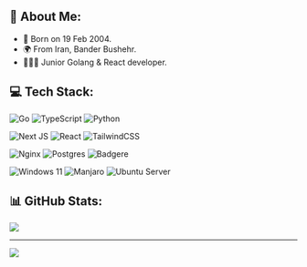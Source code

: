 ## 💫 About Me:
- 🍃 Born on 19 Feb 2004.
- 🌍 From Iran, Bander Bushehr.
- 👨🏻‍💻 Junior Golang & React developer.


## 💻 Tech Stack:
![Go](https://img.shields.io/badge/go-%2300ADD8.svg?style=flat-square&logo=go&logoColor=white) ![TypeScript](https://img.shields.io/badge/typescript-%23007ACC.svg?style=flat-square&logo=typescript&logoColor=white) ![Python](https://img.shields.io/badge/python-3670A0?style=flat-square&logo=python&logoColor=ffdd54)

![Next JS](https://img.shields.io/badge/Next-black?style=flat-square&logo=next.js&logoColor=white) ![React](https://img.shields.io/badge/react-%2320232a.svg?style=flat-square&logo=react&logoColor=%2361DAFB) ![TailwindCSS](https://img.shields.io/badge/tailwindcss-%2338B2AC.svg?style=flat-square&logo=tailwind-css&logoColor=white) 

![Nginx](https://img.shields.io/badge/Nginx-%23009639.svg?style=flat-square&logo=nginx&logoColor=white) ![Postgres](https://img.shields.io/badge/PostgreSQL-%23316192.svg?style=flat-square&logo=postgresql&logoColor=white) ![Badgere](https://img.shields.io/badge/Badger-%23b02e2e.svg?style=flat-square&logo=dgraph&logoColor=white)

![Windows 11](https://img.shields.io/badge/Windows%2011-%23374161.svg?style=flat-square&logo=windows11&logoColor=white) ![Manjaro](https://img.shields.io/badge/Manjaro-%23374161.svg?style=flat-square&logo=manjaro&logoColor=white) ![Ubuntu Server](https://img.shields.io/badge/Ubuntu%20Server-%23374161.svg?style=flat-square&logo=ubuntu&logoColor=white)

## 📊 GitHub Stats:
![](https://github-readme-stats.vercel.app/api?username=haashemi&theme=dark&hide_border=true&include_all_commits=true&count_private=true)<br/>
<!-- ![](https://github-readme-streak-stats.herokuapp.com/?user=haashemi&theme=dark&hide_border=true)<br/> -->
<!-- ![](https://github-readme-stats.vercel.app/api/top-langs/?username=haashemi&theme=dark&hide_border=true&include_all_commits=true&count_private=true&layout=compact) -->

---
[![](https://visitcount.itsvg.in/api?id=haashemi&icon=5&color=12)](https://visitcount.itsvg.in)

<!-- Proudly created with GPRM ( https://gprm.itsvg.in ) -->
